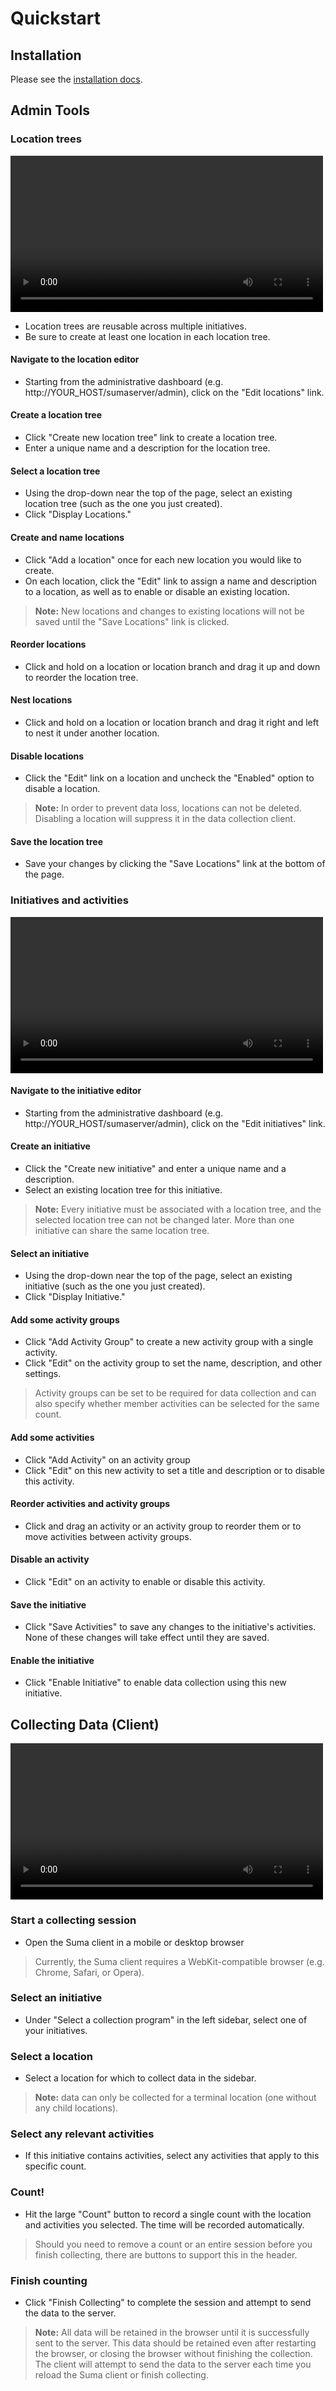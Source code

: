 # Quickstart

## Installation

Please see the [installation docs](installation.md).

## Admin Tools

### Location trees

<video controls style="width: 100%; max-width:500px; height:auto">
  <source src="movies/location_movie.mp4" type="video/mp4">
  <source src="movies/location_movie.webm" type="video/webm">
</video>

* Location trees are reusable across multiple initiatives.
* Be sure to create at least one location in each location tree.

#### Navigate to the location editor

* Starting from the administrative dashboard (e.g. http://YOUR_HOST/sumaserver/admin),
  click on the "Edit locations" link.

#### Create a location tree

* Click "Create new location tree" link to create a location tree.
* Enter a unique name and a description for the location tree.

#### Select a location tree

* Using the drop-down near the top of the page, select an existing
  location tree (such as the one you just created).
* Click "Display Locations."

#### Create and name locations

* Click "Add a location" once for each new location you would like to create.
* On each location, click the "Edit" link to assign a name and description
  to a location, as well as to enable or disable an existing location.

> **Note:** New locations and changes to existing locations will not be saved
until the "Save Locations" link is clicked.

#### Reorder locations

* Click and hold on a location or location branch and drag it up and down
  to reorder the location tree.

#### Nest locations

* Click and hold on a location or location branch and drag it right and
  left to nest it under another location.

#### Disable locations

* Click the "Edit" link on a location and uncheck the "Enabled"
  option to disable a location.

> **Note:** In order to prevent data loss, locations can not be deleted.
Disabling a location will suppress it in the data collection client.

#### Save the location tree

* Save your changes by clicking the "Save Locations" link at the bottom of the page.

### Initiatives and activities

<video controls style="width: 100%; max-width:500px; height:auto">
  <source src="movies/activities_movie.mp4" type="video/mp4">
  <source src="movies/activities_movie.webm" type="video/webm">
</video>

#### Navigate to the initiative editor

* Starting from the administrative dashboard (e.g. http://YOUR_HOST/sumaserver/admin),
  click on the "Edit initiatives" link.

#### Create an initiative

* Click the "Create new initiative" and enter a unique name and a description.
* Select an existing location tree for this initiative.

> **Note:** Every initiative must be associated with a location tree,
and the selected location tree can not be changed later.
More than one initiative can share the same location tree.

#### Select an initiative

* Using the drop-down near the top of the page, select an existing
  initiative (such as the one you just created).
* Click "Display Initiative."

#### Add some activity groups

* Click "Add Activity Group" to create a new activity group with a single activity.
* Click "Edit" on the activity group to set the name, description, and other settings.

> Activity groups can be set to be required for data collection and can also specify
whether member activities can be selected for the same count.

#### Add some activities

* Click "Add Activity" on an activity group
* Click "Edit" on this new activity to set a title and description
  or to disable this activity.

#### Reorder activities and activity groups

* Click and drag an activity or an activity group to reorder them or to
  move activities between activity groups.

#### Disable an activity

* Click "Edit" on an activity to enable or disable this activity.

#### Save the initiative

* Click "Save Activities" to save any changes to the initiative's activities. None
  of these changes will take effect until they are saved.

#### Enable the initiative

* Click "Enable Initiative" to enable data collection using this new initiative.

## Collecting Data (Client)

<video controls style="width: 100%; max-width:500px; height:auto">
  <source src="movies/client_movie.mp4" type="video/mp4">
  <source src="movies/client_movie.webm" type="video/webm">
</video>

### Start a collecting session

* Open the Suma client in a mobile or desktop browser

> Currently, the Suma client requires a WebKit-compatible browser
(e.g. Chrome, Safari, or Opera).

### Select an initiative

* Under "Select a collection program" in the left sidebar, select one of
  your initiatives.

### Select a location

* Select a location for which to collect data in the sidebar.

> **Note:** data can only be collected for a terminal location
(one without any child locations).

### Select any relevant activities

* If this initiative contains activities, select any activities that
  apply to this specific count.

### Count!

* Hit the large "Count" button to record a single count with the location
  and activities you selected. The time will be recorded automatically.

> Should you need to remove a count or an entire session before you finish
collecting, there are buttons to support this in the header.

### Finish counting

* Click "Finish Collecting" to complete the session and attempt to send
  the data to the server.

> **Note:** All data will be retained in the browser until it is successfully
sent to the server. This data should be retained even after restarting the browser,
or closing the browser without finishing the collection. The client will
attempt to send the data to the server each time you reload the Suma client or
finish collecting.
